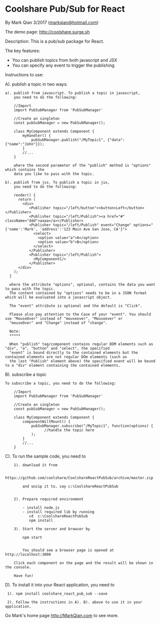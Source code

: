 Coolshare Pub/Sub for React
===========================

By Mark Qian 3/2017 (markqian@hotmail.com)

The demo page: http://coolshare.surge.sh

Description:
	This is a pub/sub package for React.

The key features:

 - You can publish topics from both javascript and JSX
 - You can specify any event to trigger the publishing
 

Instructions to use:

 A). publish a topic in two ways:
 
 	a). publish from javascript. To publish a topic in javascript, 
 	    you need to do the following:
 	    
 	    //Import
 	    import PubSubManager from 'PubSubManager'
 	    
 	    //Create an singleton
 	    const pubSubManager = new PubSubManager();
 	    
 	    class MyComponent extends Component {
 	    	myHandler() {
	            pubSubManager.publish("/MyTopic1", {"data":{"name":"John"}});
	  		}
			//...
 	    }
 	    
 	    where the second parameter of the "publish" method is "options" which contains the 
 	    data you like to pass with the topic.
 	    
 	b). publish from jsx. To publish a topic in jsx, 
 	    you need to do the following:
 	    
 	    render() {
          return (
            <div>
               <Publisher topic="/left/button"><button>Left</button></Publisher>
               <Publisher topic="/left/Publish"><a href="#" className="ddd">aaaa</a></Publisher>
               <Publisher topic="/left/Publish" event="Change" options="{'name':'Mark', 'address':'123 Main Ave San Jose, CA'}">
                 <select>
                   <option value="a">A</option>
                   <option value="b">B</option>
                 </select>
               </Publisher>
          	   <Publisher topic="/left/Publish">
          	     <MyComponentC/>
          	   </Publisher>
          </div>  
        );
      }
      
      where the attribute "options", optional, contains the data you want to pass with the topic.
      The content contained by "options" needs to be in a JSON format which will be evaluated into a javascript object.
      
      The "event" attribute is optional and the default is "Click".
      
      Please also pay attention to the Case of your "event". You should use "MouseOver" instead of "mouseover", "Mouseover" or
      "mouseOver" and "Change" instead of "change".
      
      Note:
      *****
      
      When "publish" tag/component contains regular DOM elements such as "div", "a", "button" and "select", the specified 
      "event" is bound directly to the contained elements but the contained elements are not regular DOm elements (such as
      the last "Publish" element above) the specified event will be bound to a "div" element containing the contained elements.
      
      
        
               
  B). subscribe a topic
  
    To subscribe a topic, you need to do the following:
 	    
 	    //Import
 	    import PubSubManager from 'PubSubManager'
 	    
 	    //Create an singleton
 	    const pubSubManager = new PubSubManager();
 	    
 	    class MyComponent extends Component {
 	    	componentWillMount() {
	            pubSubManager.subscribe("/MyTopic1", function(options) {
	                  //handle the topic here
	            );
	  		}
			//...
 	    }
  
  C). To run the sample code, you need to 

		1). download it from 
		
		    https://github.com/coolshare/CoolshareReactPubSub/archive/master.zip
		    
		    and unzip it to, say c:\CoolshareReactPubSub
		    
		    
		2). Prepare required environment
		
		    - install node.js
		    - install required lib by running
		       cd  c:\CoolshareReactPubSub
		       npm install
		       
		3). Start the server and browser by
		
		    npm start
		         
		
		    You should see a browser page is opened at http://localhost:3000
		    
		Click each component on the page and the result will be shown in the console.
		
		Have fun!

  D). To install it into your React application, you need to 
  
     1). npm install coolshare_react_pub_sub --save
     
     2). Follow the instructions in A). B). above to use it in your application.
     
     
Go Mark's home page http://MarkQian.com to see more.